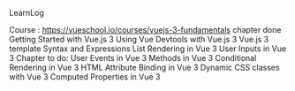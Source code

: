 LearnLog

Course : 
https://vueschool.io/courses/vuejs-3-fundamentals
chapter done
    Getting Started with Vue.js 3
    Using Vue Devtools with Vue.js 3
    Vue.js 3 template Syntax and Expressions
    List Rendering in Vue 3
    User Inputs in Vue 3
Chapter to do:
    User Events in Vue 3
    Methods in Vue 3
    Conditional Rendering in Vue 3
    HTML Attribute Binding in Vue 3
    Dynamic CSS classes with Vue 3
    Computed Properties in Vue 3